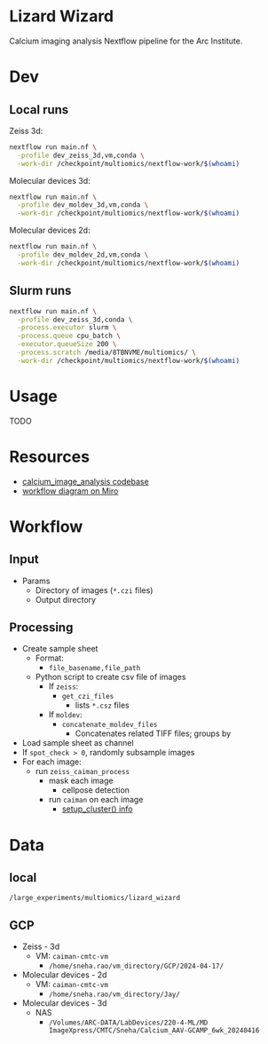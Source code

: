 Lizard Wizard
=============

Calcium imaging analysis Nextflow pipeline for the Arc Institute.

# Dev

## Local runs

Zeiss 3d:

```bash
nextflow run main.nf \
  -profile dev_zeiss_3d,vm,conda \
  -work-dir /checkpoint/multiomics/nextflow-work/$(whoami)
```

Molecular devices 3d:

```bash
nextflow run main.nf \
  -profile dev_moldev_3d,vm,conda \
  -work-dir /checkpoint/multiomics/nextflow-work/$(whoami)
```

Molecular devices 2d:

```bash
nextflow run main.nf \
  -profile dev_moldev_2d,vm,conda \
  -work-dir /checkpoint/multiomics/nextflow-work/$(whoami)
```

## Slurm runs

```bash
nextflow run main.nf \
  -profile dev_zeiss_3d,conda \
  -process.executor slurm \
  -process.queue cpu_batch \
  -executor.queueSize 200 \
  -process.scratch /media/8TBNVME/multiomics/ \
  -work-dir /checkpoint/multiomics/nextflow-work/$(whoami)
```

# Usage

TODO

# Resources

* [calcium_image_analysis codebase](https://github.com/ArcInstitute/calcium_image_analysis)
* [workflow diagram on Miro](https://miro.com/welcomeonboard/SVJGR3Z3QzVqYUFrdWN4RWxqTG9kYXd5d0UwcDZBdXlOMzVlO[…]1RU4wanwzNDU4NzY0NTkzMTk5MTQwMzg4fDI=?share_link_id=667093308277)

# Workflow

## Input

* Params
  * Directory of images (`*.czi` files)
  * Output directory

## Processing

* Create sample sheet
  * Format: 
    * `file_basename,file_path`
  * Python script to create csv file of images
    * If `zeiss`: 
      * `get_czi_files`
        * lists `*.csz` files
    * If `moldev`: 
      * `concatenate_moldev_files`
        * Concatenates related TIFF files; groups by 
* Load sample sheet as channel
* If `spot_check > 0`, randomly subsample images
* For each image:
  * run `zeiss_caiman_process` 
    * mask each image
      * cellpose detection
    * run `caiman` on each image
      * [setup_cluster() info](https://github.com/flatironinstitute/CaImAn/blob/e7e86411e80639c81d8ea58026660913739704f7/docs/source/Getting_Started.rst#cluster-setup-and-shutdown)
  

# Data 

## local

`/large_experiments/multiomics/lizard_wizard`

## GCP

* Zeiss - 3d
  * VM: `caiman-cmtc-vm`
    * `/home/sneha.rao/vm_directory/GCP/2024-04-17/`
* Molecular devices - 2d
  * VM: `caiman-cmtc-vm`
    * `/home/sneha.rao/vm_directory/Jay/`
* Molecular devices - 3d
  * NAS
    * `/Volumes/ARC-DATA/LabDevices/220-4-ML/MD ImageXpress/CMTC/Sneha/Calcium_AAV-GCAMP_6wk_20240416`
